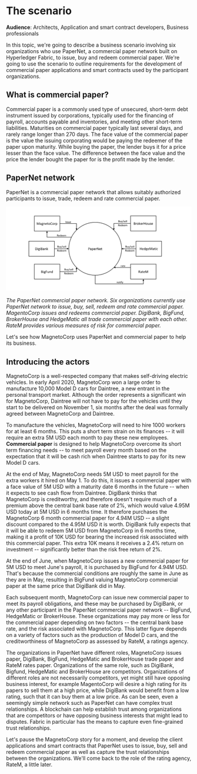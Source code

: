 # The scenario

**Audience**: Architects, Application and smart contract developers, Business
professionals

In this topic, we're going to describe a business scenario involving six
organizations who use PaperNet, a commercial paper network built on Hyperledger
Fabric, to issue, buy and redeem commercial paper. We're going to use the
scenario to outline requirements for the development of commercial paper
applications and smart contracts used by the participant organizations.

## What is commercial paper?

Commercial paper is a commonly used type of unsecured, short-term debt instrument
issued by corporations, typically used for the financing of payroll, accounts
payable and inventories, and meeting other short-term liabilities. Maturities on
commercial paper typically last several days, and rarely range longer than 270 days.
The face value of the commercial paper is the value the issuing corporating would be
paying the redeemer of the paper upon maturity. While buying the paper, the lender
buys it for a price lesser than the face value. The difference between the face value and
the price the lender bought the paper for is the profit made by the lender.

## PaperNet network

PaperNet is a commercial paper network that allows suitably authorized
participants to issue, trade, redeem and rate commercial paper.

![develop.systemscontext](./develop.diagram.1.png)

*The PaperNet commercial paper network. Six organizations currently use PaperNet
network to issue, buy, sell, redeem and rate commercial paper. MagentoCorp
issues and redeems commercial paper.  DigiBank, BigFund, BrokerHouse and
HedgeMatic all trade commercial paper with each other. RateM provides various
measures of risk for commercial paper.*

Let's see how MagnetoCorp uses PaperNet and commercial paper to help its
business.

## Introducing the actors

MagnetoCorp is a well-respected company that makes self-driving electric
vehicles. In early April 2020, MagnetoCorp won a large order to manufacture
10,000 Model D cars for Daintree, a new entrant in the personal transport
market. Although the order represents a significant win for MagnetoCorp,
Daintree will not have to pay for the vehicles until they start to be delivered
on November 1, six months after the deal was formally agreed between MagnetoCorp
and Daintree.

To manufacture the vehicles, MagnetoCorp will need to hire 1000 workers for at
least 6 months. This puts a short term strain on its finances -- it will require
an extra 5M USD each month to pay these new employees. **Commercial paper** is
designed to help MagnetoCorp overcome its short term financing needs -- to meet
payroll every month based on the expectation that it will be cash rich when
Daintree starts to pay for its new Model D cars.

At the end of May, MagnetoCorp needs 5M USD to meet payroll for the extra
workers it hired on May 1. To do this, it issues a commercial paper with a face
value of 5M USD with a maturity date 6 months in the future -- when it expects
to see cash flow from Daintree. DigiBank thinks that MagnetoCorp is
creditworthy, and therefore doesn't require much of a premium above the central
bank base rate of 2%, which would value 4.95M USD today at 5M USD in 6 months
time. It therefore purchases the MagnetoCorp 6 month commercial paper for 4.94M
USD -- a slight discount compared to the 4.95M USD it is worth. DigiBank fully
expects that it will be able to redeem 5M USD from MagnetoCorp in 6 months time,
making it a profit of 10K USD for bearing the increased risk associated with
this commercial paper. This extra 10K means it receives a 2.4% return on
investment -- significantly better than the risk free return of 2%.

At the end of June, when MagnetoCorp issues a new commercial paper for 5M USD to
meet June's payroll, it is purchased by BigFund for 4.94M USD.  That's because
the commercial conditions are roughly the same in June as they are in May,
resulting in BigFund valuing MagnetoCorp commercial paper at the same price that
DigiBank did in May.

Each subsequent month, MagnetoCorp can issue new commercial paper to meet its
payroll obligations, and these may be purchased by DigiBank, or any other
participant in the PaperNet commercial paper network -- BigFund, HedgeMatic or
BrokerHouse. These organizations may pay more or less for the commercial paper
depending on two factors -- the central bank base rate, and the risk associated
with MagnetoCorp. This latter figure depends on a variety of factors such as the
production of Model D cars, and the creditworthiness of MagnetoCorp as assessed
by RateM, a ratings agency.

The organizations in PaperNet have different roles, MagnetoCorp issues paper,
DigiBank, BigFund, HedgeMatic and BrokerHouse trade paper and RateM rates paper.
Organizations of the same role, such as DigiBank, Bigfund, HedgeMatic and
BrokerHouse are competitors. Organizations of different roles are not
necessarily competitors, yet might still have opposing business interest, for
example MagentoCorp will desire a high rating for its papers to sell them at
a high price, while DigiBank would benefit from a low rating, such that it can
buy them at a low price. As can be seen, even a seemingly simple network such
as PaperNet can have complex trust relationships. A blockchain can help
establish trust among organizations that are competitors or have opposing
business interests that might lead to disputes. Fabric in particular has the
means to capture even fine-grained trust relationships.

Let's pause the MagnetoCorp story for a moment, and develop the client
applications and smart contracts that PaperNet uses to issue, buy, sell and
redeem commercial paper as well as capture the trust relationships between
the organizations.  We'll come back to the role of the rating agency,
RateM, a little later.

<!--- Licensed under Creative Commons Attribution 4.0 International License
https://creativecommons.org/licenses/by/4.0/ -->
